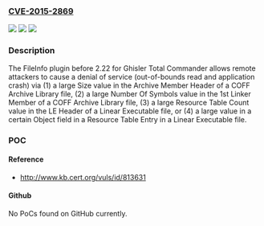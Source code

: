 ### [CVE-2015-2869](https://cve.mitre.org/cgi-bin/cvename.cgi?name=CVE-2015-2869)
![](https://img.shields.io/static/v1?label=Product&message=n%2Fa&color=blue)
![](https://img.shields.io/static/v1?label=Version&message=n%2Fa&color=blue)
![](https://img.shields.io/static/v1?label=Vulnerability&message=n%2Fa&color=brighgreen)

### Description

The FileInfo plugin before 2.22 for Ghisler Total Commander allows remote attackers to cause a denial of service (out-of-bounds read and application crash) via (1) a large Size value in the Archive Member Header of a COFF Archive Library file, (2) a large Number Of Symbols value in the 1st Linker Member of a COFF Archive Library file, (3) a large Resource Table Count value in the LE Header of a Linear Executable file, or (4) a large value in a certain Object field in a Resource Table Entry in a Linear Executable file.

### POC

#### Reference
- http://www.kb.cert.org/vuls/id/813631

#### Github
No PoCs found on GitHub currently.

